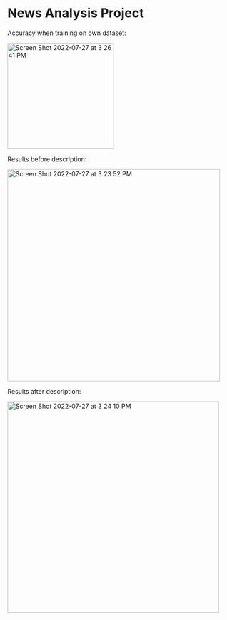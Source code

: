 # News Analysis Project
Accuracy when training on own dataset:

<img width="238" alt="Screen Shot 2022-07-27 at 3 26 41 PM" src="https://user-images.githubusercontent.com/98651890/181355660-117820b0-c9b8-4503-b97d-74dd3d4d578f.png">

Results before description:

<img width="476" alt="Screen Shot 2022-07-27 at 3 23 52 PM" src="https://user-images.githubusercontent.com/98651890/181355446-b2526010-4b67-4bd8-b300-f9e0848d40f9.png">

Results after description: 

<img width="474" alt="Screen Shot 2022-07-27 at 3 24 10 PM" src="https://user-images.githubusercontent.com/98651890/181355506-277e312c-dd73-4763-84a9-72b0e0b7f941.png">

